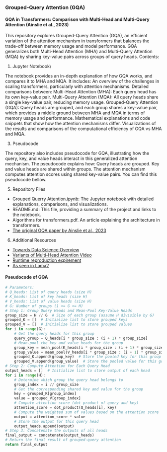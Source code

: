 ### Grouped-Query Attention (GQA) 
#### GQA in Transformers: Comparison with Multi-Head and Multi-Query Attention (Ainslie et al., 2023)

This repository explores Grouped-Query Attention (GQA), an efficient variation of the attention mechanism in transformers that balances the trade-off between memory usage and model performance. GQA generalizes both Multi-Head Attention (MHA) and Multi-Query Attention (MQA) by sharing key-value pairs across groups of query heads.
Contents:

1. Jupyter Notebook\
   
The notebook provides an in-depth explanation of how GQA works, and compares it to MHA and MQA. It includes:
An overview of the challenges in scaling transformers, particularly with attention mechanisms.
Detailed comparisons between:
Multi-Head Attention (MHA): Each query head has its own key-value pair.
Multi-Query Attention (MQA): All query heads share a single key-value pair, reducing memory usage.
Grouped-Query Attention (GQA): Query heads are grouped, and each group shares a key-value pair, which provides a middle ground between MHA and MQA in terms of memory usage and performance.
Mathematical explanations and code snippets that show how the attention mechanisms differ.
Visualizations of the results and comparisons of the computational efficiency of GQA vs MHA and MQA.

3. Pseudocode
   
The repository also includes pseudocode for GQA, illustrating how the query, key, and value heads interact in this generalized attention mechanism. The pseudocode explains how:
Query heads are grouped.
Key and value heads are shared within groups.
The attention mechanism computes attention scores using shared key-value pairs.
You can find this pseudocode bellow.

5. Repository Files
   
- Grouped Querry Attention.ipynb: The Jupyter notebook with detailed explanations, comparisons, and visualizations.
- README.md: This file, providing a summary of the project and links to the notebook.
- Algorithms for transformers.pdf. An article explaining the architecture in transformers.
- [The original GQA paper by Ainslie et al., 2023](https://arxiv.org/abs/2305.13245)

6. Additional Resources

- [Towards Data Science Overview](https://towardsdatascience.com/demystifying-gqa-grouped-query-attention-3fb97b678e4a)
- [Variants of Multi-Head Attention Video](https://www.youtube.com/watch?v=pVP0bu8QA2w)
- [Runtime reproduction expirement](https://github.com/fkodom/grouped-query-attention-pytorch)
- [As seen in Lama2](https://github.com/meta-llama/llama/blob/6c7fe276574e78057f917549435a2554000a876d/llama/model.py)
#### Pseudocode of GQA
```python
# Parameters:
# Q_heads: List of query heads (size H)
# K_heads: List of key heads (size H)
# V_heads: List of value heads (size H)
# G: Number of groups (1 <= G <= H)
# Step 1: Group Query Heads and Mean-Pool Key-Value Heads
group_size = H // G  # Size of each group (assume H divisible by G)
grouped_K = []  # Initialize list to store grouped keys
grouped_V = []  # Initialize list to store grouped values
for i in range(G):
    # Get the query heads for this group
    query_group = Q_heads[i * group_size : (i + 1) * group_size]
    # Mean-pool the key and value heads for the group
    group_key = mean_pool(K_heads[i * group_size : (i + 1) * group_size])
    group_value = mean_pool(V_heads[i * group_size : (i + 1) * group_size])
    grouped_K.append(group_key)  # Store the pooled key for this group
    grouped_V.append(group_value)  # Store the pooled value for this group
# Step 2: Compute Attention for Each Query Head
output_heads = []  # Initialize list to store output of each head
for i in range(H):
    # Determine which group the query head belongs to
    group_index = i // group_size
    # Get the corresponding shared key and value for the group
    key = grouped_K[group_index]
    value = grouped_V[group_index]
    # Compute attention score (dot product of query and key)
    attention_score = dot_product(Q_heads[i], key)
    # Compute the weighted sum of values based on the attention score
    output = attention_score * value
    # Store the output for this query head
    output_heads.append(output)
# Step 3: Concatenate the outputs of all heads
final_output = concatenate(output_heads)
# Return the final result of grouped-query attention
return final_output

